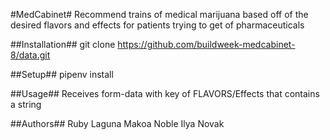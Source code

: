 #MedCabinet#
Recommend trains of medical marijuana based off of the desired flavors and effects for patients trying to get of pharmaceuticals


##Installation##
git clone https://github.com/buildweek-medcabinet-8/data.git


##Setup##
pipenv install

##Usage##
Receives form-data with key of FLAVORS/Effects that contains a string


##Authors##
Ruby Laguna
Makoa Noble
Ilya Novak